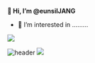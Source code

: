 **👋 Hi, I’m @eunsilJANG**
- 👀 I’m interested in .........


 <img src="https://capsule-render.vercel.app/api?type=waving&color=BDBDC9&height=150&section=header" />

![header](https://capsule-render.vercel.app/api?type=wave&color=auto&height=150§ion=header&text=안녕하세요!😊&fontSize=90)
<img src="https://capsule-render.vercel.app/api?type=waving&color=A3C1DA&height=150&section=footer" />






<!---
eunsilJANG/eunsilJANG is a ✨ special ✨ repository because its `README.md` (this file) appears on your GitHub profile.
You can click the Preview link to take a look at your changes.
--->
